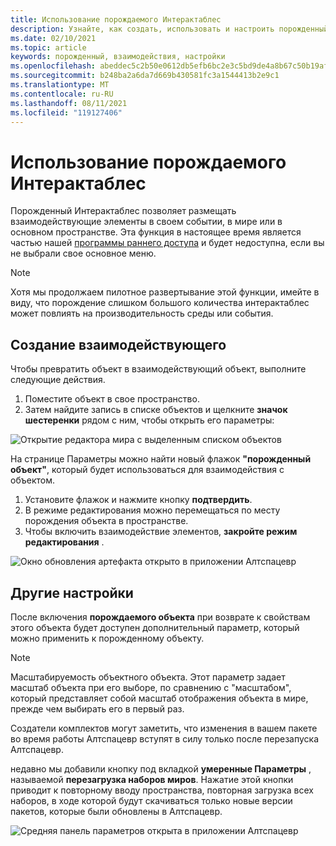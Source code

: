 ```yaml
---
title: Использование порождаемого Интерактаблес
description: Узнайте, как создать, использовать и настроить порожденный интерактаблес для размещения элементов в Алтспацеврных пространствах.
ms.date: 02/10/2021
ms.topic: article
keywords: порожденный, взаимодействия, настройки
ms.openlocfilehash: abeddec5c2b50e0612db5efb6bc2e3c5bd9de4a8b67c50b19afee18b17c5e746
ms.sourcegitcommit: b248ba2a6da7d669b430581fc3a1544413b2e9c1
ms.translationtype: MT
ms.contentlocale: ru-RU
ms.lasthandoff: 08/11/2021
ms.locfileid: "119127406"
---
```

# <a name="using-the-interactables-spawner"></a>Использование порождаемого Интерактаблес

Порожденный Интерактаблес позволяет размещать взаимодействующие элементы в своем событии, в мире или в основном пространстве. Эта функция в настоящее время является частью нашей [программы раннего доступа](../world-building/early-access.md) и будет недоступна, если вы не выбрали свое основное меню.

> [!NOTE]
> Хотя мы продолжаем пилотное развертывание этой функции, имейте в виду, что порождение слишком большого количества интерактаблес может повлиять на производительность среды или события. 

## <a name="creating-an-interactable"></a>Создание взаимодействующего

Чтобы превратить объект в взаимодействующий объект, выполните следующие действия.

1. Поместите объект в свое пространство.
2. Затем найдите запись в списке объектов и щелкните **значок шестеренки** рядом с ним, чтобы открыть его параметры:

![Открытие редактора мира с выделенным списком объектов](images/interactables-spawner-img-01.png)

На странице Параметры можно найти новый флажок **"порожденный объект"**, который будет использоваться для взаимодействия с объектом.

1. Установите флажок и нажмите кнопку **подтвердить**.
2. В режиме редактирования можно перемещаться по месту порождения объекта в пространстве.
3. Чтобы включить взаимодействие элементов, **закройте режим редактирования** .

![Окно обновления артефакта открыто в приложении Алтспацевр](images/interactables-spawner-img-02.png)

## <a name="other-customizations"></a>Другие настройки

После включения **порождаемого объекта** при возврате к свойствам этого объекта будет доступен дополнительный параметр, который можно применить к порожденному объекту.

> [!NOTE]
> Масштабируемость объектного объекта. Этот параметр задает масштаб объекта при его выборе, по сравнению с "масштабом", который представляет собой масштаб отображения объекта в мире, прежде чем выбирать его в первый раз.

Создатели комплектов могут заметить, что изменения в вашем пакете во время работы Алтспацевр вступят в силу только после перезапуска Алтспацевр.

недавно мы добавили кнопку под вкладкой **умеренные Параметры** , называемой **перезагрузка наборов миров**. Нажатие этой кнопки приводит к повторному вводу пространства, повторная загрузка всех наборов, в ходе которой будут скачиваться только новые версии пакетов, которые были обновлены в Алтспацевр.

![Средняя панель параметров открыта в приложении Алтспацевр](images/interactables-spawner-img-03.png)